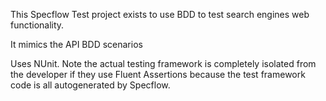 ﻿This Specflow Test project exists to use BDD to test search engines web functionality.

It mimics the API BDD scenarios

Uses NUnit.  Note the actual testing framework is completely isolated from the developer if they use Fluent Assertions because the test framework code is all autogenerated by Specflow.